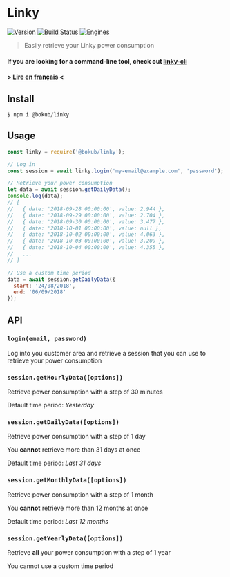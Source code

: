 # Linky

[![Version][version-src]][version-href]
[![Build Status][build-src]][build-href]
[![Engines][engine-src]][engine-href]

> Easily retrieve your Linky power consumption

#### If you are looking for a command-line tool, check out  [linky-cli](https://github.com/bokub/linky-cli)

#### > [Lire en français](https://github.com/bokub/linky/blob/master/README.fr.md) <


## Install

```
$ npm i @bokub/linky
```


## Usage

```js
const linky = require('@bokub/linky');

// Log in
const session = await linky.login('my-email@example.com', 'password');

// Retrieve your power consumption
let data = await session.getDailyData();
console.log(data);
// [
//   { date: '2018-09-28 00:00:00', value: 2.944 },
//   { date: '2018-09-29 00:00:00', value: 2.704 },
//   { date: '2018-09-30 00:00:00', value: 3.477 },
//   { date: '2018-10-01 00:00:00', value: null },
//   { date: '2018-10-02 00:00:00', value: 4.063 },
//   { date: '2018-10-03 00:00:00', value: 3.209 },
//   { date: '2018-10-04 00:00:00', value: 4.355 },
//   ...
// ]

// Use a custom time period
data = await session.getDailyData({
  start: '24/08/2018',
  end: '06/09/2018'
});

```


## API

### `login(email, password)`

Log into you customer area and retrieve a session that you can use to retrieve your power consumption

### `session.getHourlyData([options])`

Retrieve power consumption with a step of 30 minutes

Default time period: *Yesterday*

### `session.getDailyData([options])`

Retrieve power consumption with a step of 1 day

You **cannot** retrieve more than 31 days at once

Default time period: *Last 31 days*

### `session.getMonthlyData([options])`

Retrieve power consumption with a step of 1 month

You **cannot** retrieve more than 12 months at once

Default time period: *Last 12 months*

### `session.getYearlyData([options])`

Retrieve **all** your power consumption with a step of 1 year

You cannot use a custom time period

[build-src]: https://flat.badgen.net/travis/bokub/linky
[build-href]: https://travis-ci.org/bokub/linky
[version-src]: https://flat.badgen.net/npm/v/@bokub/linky
[version-href]: https://www.npmjs.com/package/@bokub/linky
[engine-src]: https://flat.badgen.net/npm/node/@bokub/linky?color=cyan
[engine-href]: https://www.npmjs.com/package/@bokub/linky
